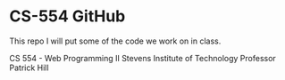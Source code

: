 # CS-554 GitHub #

This repo I will put some of the code we work on in class.

CS 554 - Web Programming II 
Stevens Institute of Technology
Professor Patrick Hill